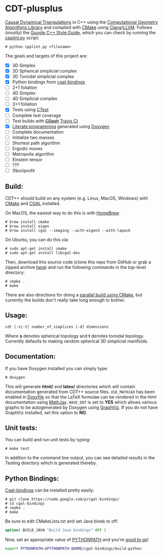 CDT-plusplus
============

[Causal Dynamical Triangulations][1] in C++ using the [Computational Geometry Algorithms Library][2] and compiled with
[CMake][3] using [Clang][4]/[LLVM][5]. Follows (mostly) the [Google C++ Style Guide][6], which you can check by
running the [cpplint.py][7] script:

~~~
# python cpplint.py <filename>
~~~

The goals and targets of this project are:

- [x] 3D Simplex
- [x] 3D Spherical simplicial complex
- [x] 3D Toroidal simplicial complex
- [x] Python bindings from [cgal-bindings][20]
- [ ] 2+1 foliation
- [ ] 4D Simplex
- [ ] 4D Simplicial complex
- [ ] 3+1 foliation
- [x] Tests using [CTest][8]
- [ ] Complete test coverage
- [ ] Test builds with ~~[CDash][9]~~ [Travis CI][19]
- [x] [Literate programming][10] generated using [Doxygen][11]
- [ ] Complete documentation
- [ ] Initialize two masses
- [ ] Shortest path algorithm
- [ ] Ergodic moves
- [ ] Metropolis algorithm
- [ ] Einstein tensor
- [ ] ???
- [ ] (Non)profit

Build:
------

CDT++ should build on any system (e.g. Linux, MacOS, Windows) with [CMake][12] and [CGAL][13] installed. 

On MacOS, the easiest way to do this is with [HomeBrew][14]:

~~~
# brew install cmake
# brew install eigen
# brew install cgal --imaging --with-eigen3 --with-lapack
~~~

On Ubuntu, you can do this via:
~~~
# sudo apt-get install cmake
# sudo apt-get install libcgal-dev
~~~

Then, download this source code (clone this repo from GitHub or grab a zipped archive [here][15]) and run the following commands in the top-level directory:

~~~
# cmake .
# make
~~~

There are also directions for doing a [parallel build using CMake][16], but currently the builds don't really take long enough to bother.

Usage:
------

`cdt [-s|-t] number_of_simplices [-d] dimensions`

Where **s** denotes spherical topology and **t** denotes toroidal topology. Currently defaults to making random spherical 3D simplicial manifolds.

Documentation:
--------------

If you have Doxygen installed you can simply type:

~~~
# doxygen
~~~

This will generate **html/** and **latex/** directories which will contain documentation generated from CDT++ source files. `USE_MATHJAX` has been enabled in [Doxyfile](https://github.com/acgetchell/CDT-plusplus/blob/master/Doxyfile) so that the LaTeX formulae can be rendered in the html documentation using [MathJax][17]. `HAVE_DOT` is set to **YES** which allows various graphs to be autogenerated by Doxygen using [GraphViz][18]. If you do not have GraphViz installed, set this option to **NO**.


Unit tests:
-----------

You can build and run unit tests by typing:

~~~
# make test
~~~

In addition to the command line output, you can see detailed results in the Testing directory which is generated thereby.

Python Bindings:
----------------

[Cgal-bindings][20] can be installed pretty easily:

~~~
# git clone https://code.google.com/p/cgal-bindings/
# cd cgal-bindings
# cmake .
# make
~~~

Be sure to edit CMakeLists.txt and set Java binds to off:

~~~CMake
option( BUILD_JAVA "Build Java bindings" OFF )
~~~

Now, set an appropriate value of [PYTHONPATH][21] and you're [good to go](simple_triangulation_3.py)!

~~~bash
export PYTHONPATH=$PYTHONPATH:$HOME/cgal-bindings/build-python
~~~

[1]: http://arxiv.org/abs/hep-th/0105267
[2]: http://www.cgal.org
[3]: http://www.cmake.org
[4]: http://clang.llvm.org
[5]: http://llvm.org
[6]: http://google-styleguide.googlecode.com/svn/trunk/cppguide.xml
[7]: http://google-styleguide.googlecode.com/svn/trunk/cpplint/cpplint.py
[8]: http://cmake.org/Wiki/CMake/Testing_With_CTest
[9]: http://open.cdash.org/index.php
[10]: http://www.literateprogramming.com
[11]: http://www.doxygen.org
[12]: http://www.cmake.org/cmake/help/install.html
[13]: http://www.cgal.org/Manual/latest/doc_html/installation_manual/Chapter_installation_manual.html
[14]: http://brew.sh
[15]: https://github.com/acgetchell/CDT-plusplus/archive/master.zip
[16]: http://www.kitware.com/blog/home/post/434
[17]: http://www.mathjax.org
[18]: http://www.graphviz.org
[19]: http://about.travis-ci.org/docs/user/getting-started/
[20]: https://code.google.com/p/cgal-bindings/
[21]: http://scipher.wordpress.com/2010/05/10/setting-your-pythonpath-environment-variable-linuxunixosx/